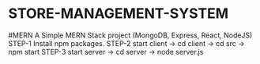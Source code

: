 

             
# STORE-MANAGEMENT-SYSTEM
#MERN
A Simple MERN Stack project (MongoDB, Express, React, NodeJS)
STEP-1
    Install npm packages.
STEP-2
    start client    -> cd client
                    -> cd src
                    -> npm start
STEP-3
    start server    -> cd server
                    -> node server.js